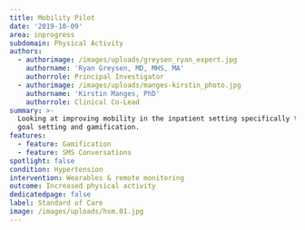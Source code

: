```yaml
---
title: Mobility Pilot
date: '2019-10-09'
area: inprogress
subdomain: Physical Activity
authors:
  - authorimage: /images/uploads/greysen_ryan_expert.jpg
    authorname: 'Ryan Greysen, MD, MHS, MA'
    authorrole: Principal Investigator
  - authorimage: /images/uploads/manges-kirstin_photo.jpg
    authorname: 'Kirstin Manges, PhD'
    authorrole: Clinical Co-Lead
summary: >-
  Looking at improving mobility in the inpatient setting specifically through
  goal setting and gamification.
features:
  - feature: Gamification
  - feature: SMS Conversations
spotlight: false
condition: Hypertension
intervention: Wearables & remote monitoring
outcome: Increased physical activity
dedicatedpage: false
label: Standard of Care 
image: /images/uploads/hsm.01.jpg
---
```


